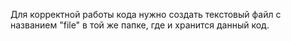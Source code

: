 Для корректной работы кода нужно создать текстовый файл с названием "file" в той же папке, где и хранится данный код.
